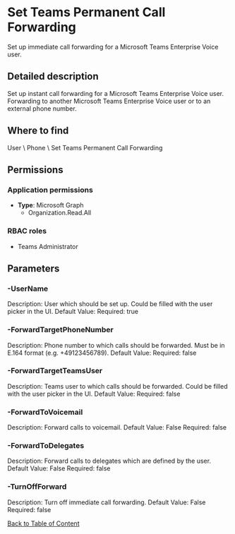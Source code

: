 # Set Teams Permanent Call Forwarding

Set up immediate call forwarding for a Microsoft Teams Enterprise Voice user.

## Detailed description
Set up instant call forwarding for a Microsoft Teams Enterprise Voice user. Forwarding to another Microsoft Teams Enterprise Voice user or to an external phone number.

## Where to find
User \ Phone \ Set Teams Permanent Call Forwarding

## Permissions
### Application permissions
- **Type**: Microsoft Graph
  - Organization.Read.All

### RBAC roles
- Teams Administrator


## Parameters
### -UserName
Description: User which should be set up. Could be filled with the user picker in the UI.
Default Value: 
Required: true

### -ForwardTargetPhoneNumber
Description: Phone number to which calls should be forwarded. Must be in E.164 format (e.g. +49123456789).
Default Value: 
Required: false

### -ForwardTargetTeamsUser
Description: Teams user to which calls should be forwarded. Could be filled with the user picker in the UI.
Default Value: 
Required: false

### -ForwardToVoicemail
Description: Forward calls to voicemail.
Default Value: False
Required: false

### -ForwardToDelegates
Description: Forward calls to delegates which are defined by the user.
Default Value: False
Required: false

### -TurnOffForward
Description: Turn off immediate call forwarding.
Default Value: False
Required: false


[Back to Table of Content](../../../README.md)

